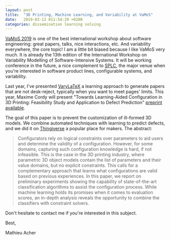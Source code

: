 ```yaml
---
layout: post
title:  "3D Printing, Machine Learning, and Variability at VaMoS"
date:   2019-03-12 011:54:29 +0200
categories: dissemination learning solving 
---
```


[VaMoS 2019](https://vamos2019.github.io/) is one of the best international workshop about software engineering: great papers, talks, nice interactions, etc. 
And variability everywhere, the core topic! I am a little bit biased because I like VaMoS very much. It is already the 13th edition of the International Workshop on Variability Modelling of Software-Intensive Systems. It will be working conference in the future, a nice complement to [SPLC](https://splc2019.net), the major venue when you're interested in software product lines, configurable systems, and variability. 

Last year, I've presented [VaryLaTeX](https://hal.inria.fr/hal-01659161) a learning approach to generate papers that are not desk-reject, typically when you want to meet pages' limits. This year, Maxime Cordy will present "Towards Learning-Aided Configuration in 3D Printing: Feasibility Study and Application to Defect Prediction" [preprint available](https://hal.inria.fr/hal-01990767). 

The goal of this paper is to prevent the customization of ill-formed 3D models. We combine automated techniques with learning to predict defects, and we did it on [Thingiverse](https://www.thingiverse.com/) a popular place for makers. The abstract: 

> Configurators rely on logical constraints over parameters to aid users and determine the validity of a configuration. 
> However, for some domains, capturing such configuration knowledge is hard, if not infeasible. 
> This is the case in the 3D printing industry, where parametric 3D object models contain the list of parameters and their value domains, but no explicit constraints. 
> This calls for a complementary approach that learns what configurations are valid based on previous experiences. 
> In this paper, we report on preliminary experiments showing the capability of state-of-the-art classification algorithms to assist the configuration process. 
> While machine learning holds its promises when it comes to evaluation scores, an in-depth analysis reveals the opportunity to combine the classifiers with constraint solvers.

Don't hesitate to contact me if you're interested in this subject. 

Best, 

Mathieu Acher


